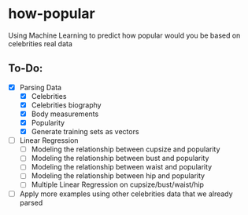 # how-popular
Using Machine Learning to predict how popular would you be based on celebrities real data

## To-Do:

- [x] Parsing Data
  - [x] Celebrities
  - [x] Celebrities biography
  - [x] Body measurements
  - [x] Popularity
  - [x] Generate training sets as vectors
- [ ] Linear Regression
  - [ ] Modeling the relationship between cupsize and popularity
  - [ ] Modeling the relationship between bust and popularity
  - [ ] Modeling the relationship between waist and popularity
  - [ ] Modeling the relationship between hip and popularity
  - [ ] Multiple Linear Regression on cupsize/bust/waist/hip
- [ ] Apply more examples using other celebrities data that we already parsed
